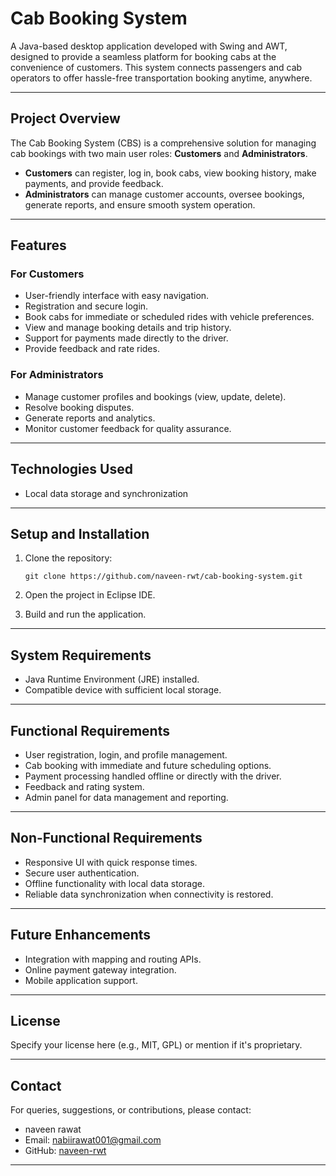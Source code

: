 # Cab Booking System 
 
A Java-based desktop application developed with Swing and AWT, designed to provide a seamless platform for booking cabs at the convenience of customers. This system connects passengers and cab operators to offer hassle-free transportation booking anytime, anywhere. 
 
--- 
 
## Project Overview 
 
The Cab Booking System (CBS) is a comprehensive solution for managing cab bookings with two main user roles: **Customers** and **Administrators**. 
 
- **Customers** can register, log in, book cabs, view booking history, make payments, and provide feedback. 
- **Administrators** can manage customer accounts, oversee bookings, generate reports, and ensure smooth system operation. 
 
--- 
 
## Features 
 
### For Customers 
- User-friendly interface with easy navigation. 
- Registration and secure login. 
- Book cabs for immediate or scheduled rides with vehicle preferences. 
- View and manage booking details and trip history. 
- Support for payments made directly to the driver. 
- Provide feedback and rate rides. 
 
### For Administrators 
- Manage customer profiles and bookings (view, update, delete). 
- Resolve booking disputes. 
- Generate reports and analytics. 
- Monitor customer feedback for quality assurance. 
 
--- 
 
## Technologies Used 
 
- Local data storage and synchronization 
 
--- 
 
## Setup and Installation 
 
1. Clone the repository: 
   ``` 
   git clone https://github.com/naveen-rwt/cab-booking-system.git 
   ``` 
 
2. Open the project in Eclipse IDE. 
 
3. Build and run the application. 
 
--- 
 
## System Requirements 
 
- Java Runtime Environment (JRE) installed. 
- Compatible device with sufficient local storage. 
 
--- 
 
## Functional Requirements 
 
- User registration, login, and profile management. 
- Cab booking with immediate and future scheduling options. 
- Payment processing handled offline or directly with the driver. 
- Feedback and rating system. 
- Admin panel for data management and reporting. 
 
--- 
 
## Non-Functional Requirements 
 
- Responsive UI with quick response times. 
- Secure user authentication. 
- Offline functionality with local data storage. 
- Reliable data synchronization when connectivity is restored. 
 
--- 
 
## Future Enhancements 
 
- Integration with mapping and routing APIs. 
- Online payment gateway integration. 
- Mobile application support. 
 
--- 
 
## License 
 
Specify your license here (e.g., MIT, GPL) or mention if it's proprietary. 
 
--- 
 
## Contact 
 
For queries, suggestions, or contributions, please contact: 
 
- naveen rawat 
- Email: nabiirawat001@gmail.com
- GitHub: [naveen-rwt](https://github.com/naveen-rwt) 
 
--- 
